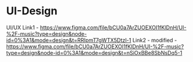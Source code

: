 # UI-Design
UI/UX
Link1 - https://www.figma.com/file/bCU0a7ArZUOEXOI1fKlDnH/UI-%2F-music?type=design&node-id=0%3A1&mode=design&t=RRIpmT7gWTX5Dtzl-1
Link2 - modified - https://www.figma.com/file/bCU0a7ArZUOEXOI1fKlDnH/UI-%2F-music?type=design&node-id=0%3A1&mode=design&t=nSiOxBBe8SbNsDq5-1
